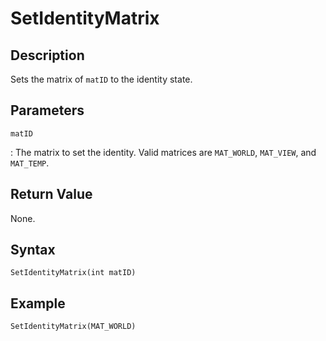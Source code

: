 # SetIdentityMatrix

## Description
Sets the matrix of `matID` to the identity state.

## Parameters
`matID`

:   The matrix to set the identity. Valid matrices are `MAT_WORLD`, `MAT_VIEW`, and `MAT_TEMP`.

## Return Value
None.

## Syntax
```
SetIdentityMatrix(int matID)
```

## Example
```
SetIdentityMatrix(MAT_WORLD)
```
